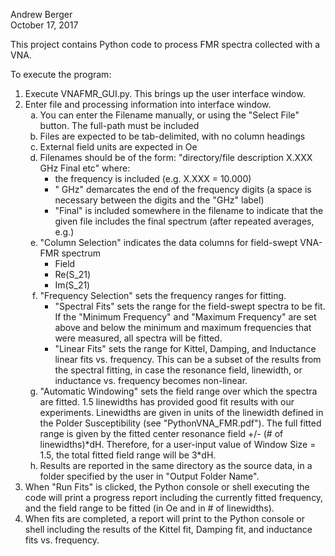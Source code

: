 Andrew Berger  
October 17, 2017

This project contains Python code to process FMR spectra collected with a VNA.

To execute the program:
<ol type="1">
<li> Execute VNAFMR_GUI.py. This brings up the user interface window. </li>
<li> Enter file and processing information into interface window.
    <ol type="a">
    <li> You can enter the Filename manually, or using the "Select File" button. 
       The full-path must be included </li>
    <li> Files are expected to be tab-delimited, with no column headings </li>
    <li> External field units are expected in Oe </li>  
    <li> Filenames should be of the form:  
        "directory/file description X.XXX GHz Final etc"  
        where:  
        <ul>
            <li> the frequency is included (e.g. X.XXX = 10.000) </li>
            <li> " GHz" demarcates the end of the frequency digits (a space is 
            necessary between the digits and the "GHz" label) </li>
            <li> "Final" is included somewhere in the filename to indicate that the given 
            file includes the final spectrum (after repeated averages, e.g.) </li>
        </ul>
        </li>
    <li> "Column Selection" indicates the data columns for field-swept VNA-FMR spectrum
        <ul>
            <li> Field </li>
            <li> Re(S_21) </li>
            <li> Im(S_21)  </li>
        </ul>
        </li>
    <li> "Frequency Selection" sets the frequency ranges for fitting.
        <ul>
        <li> "Spectral Fits" sets the range for the field-swept spectra to be fit. 
        If the "Minimum Frequency" and "Maximum Frequency"
        are set above and below the minimum and maximum frequencies that were measured, 
        all spectra will be fitted. </li>
        <li> "Linear Fits" sets the range for Kittel, Damping, and Inductance 
        linear fits vs. frequency. This can be a subset of the results from the 
        spectral fitting, in case the resonance field, linewidth, or inductance
        vs. frequency becomes non-linear. </li>
        </ul>
        </li>
    <li> "Automatic Windowing" sets the field range over which the spectra are fitted.
        1.5 linewidths has provided good fit results with our experiments. Linewidths
        are given in units of the linewidth defined in the Polder Susceptibility
        (see "PythonVNA_FMR.pdf"). The full fitted range is given by the fitted 
        center resonance field +/- (# of linewidths)*dH. Therefore, for a user-input 
        value of Window Size = 1.5, the total fitted field range will be 3*dH. </li>
    <li> Results are reported in the same directory as the source data, in a folder 
        specified by the user in "Output Folder Name". </li>
    </ol>
    </li>
<li> When "Run Fits" is clicked, the Python console or shell executing the code will 
    print a progress report including the currently fitted frequency, and the field 
    range to be fitted (in Oe and in # of linewidths). </li>
<li> When fits are completed, a report will print to the Python console or shell
    including the results of the Kittel fit, Damping fit, and inductance fits 
    vs. frequency. </li>
</ol>
